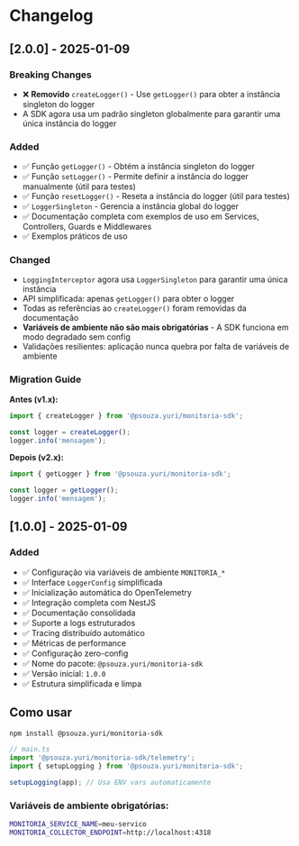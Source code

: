 # Changelog

## [2.0.0] - 2025-01-09

### Breaking Changes
- ❌ **Removido** `createLogger()` - Use `getLogger()` para obter a instância singleton do logger
- A SDK agora usa um padrão singleton globalmente para garantir uma única instância do logger

### Added
- ✅ Função `getLogger()` - Obtém a instância singleton do logger
- ✅ Função `setLogger()` - Permite definir a instância do logger manualmente (útil para testes)
- ✅ Função `resetLogger()` - Reseta a instância do logger (útil para testes)
- ✅ `LoggerSingleton` - Gerencia a instância global do logger
- ✅ Documentação completa com exemplos de uso em Services, Controllers, Guards e Middlewares
- ✅ Exemplos práticos de uso

### Changed
- `LoggingInterceptor` agora usa `LoggerSingleton` para garantir uma única instância
- API simplificada: apenas `getLogger()` para obter o logger
- Todas as referências ao `createLogger()` foram removidas da documentação
- **Variáveis de ambiente não são mais obrigatórias** - A SDK funciona em modo degradado sem config
- Validações resilientes: aplicação nunca quebra por falta de variáveis de ambiente

### Migration Guide

**Antes (v1.x):**
```typescript
import { createLogger } from '@psouza.yuri/monitoria-sdk';

const logger = createLogger();
logger.info('mensagem');
```

**Depois (v2.x):**
```typescript
import { getLogger } from '@psouza.yuri/monitoria-sdk';

const logger = getLogger();
logger.info('mensagem');
```

## [1.0.0] - 2025-01-09

### Added
- ✅ Configuração via variáveis de ambiente `MONITORIA_*`
- ✅ Interface `LoggerConfig` simplificada
- ✅ Inicialização automática do OpenTelemetry
- ✅ Integração completa com NestJS
- ✅ Documentação consolidada
- ✅ Suporte a logs estruturados
- ✅ Tracing distribuído automático
- ✅ Métricas de performance
- ✅ Configuração zero-config
- ✅  Nome do pacote: `@psouza.yuri/monitoria-sdk`
- ✅  Versão inicial: `1.0.0`
- ✅  Estrutura simplificada e limpa


## Como usar

```bash
npm install @psouza.yuri/monitoria-sdk
```

```typescript
// main.ts
import '@psouza.yuri/monitoria-sdk/telemetry';
import { setupLogging } from '@psouza.yuri/monitoria-sdk';

setupLogging(app); // Usa ENV vars automaticamente
```

### Variáveis de ambiente obrigatórias:
```bash
MONITORIA_SERVICE_NAME=meu-servico
MONITORIA_COLLECTOR_ENDPOINT=http://localhost:4318
```
